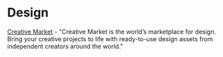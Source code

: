 # Design

[Creative Market](https://creativemarket.com/) - "Creative Market is the world’s marketplace for design. Bring your creative projects to life with ready-to-use design assets from independent creators around the world."

